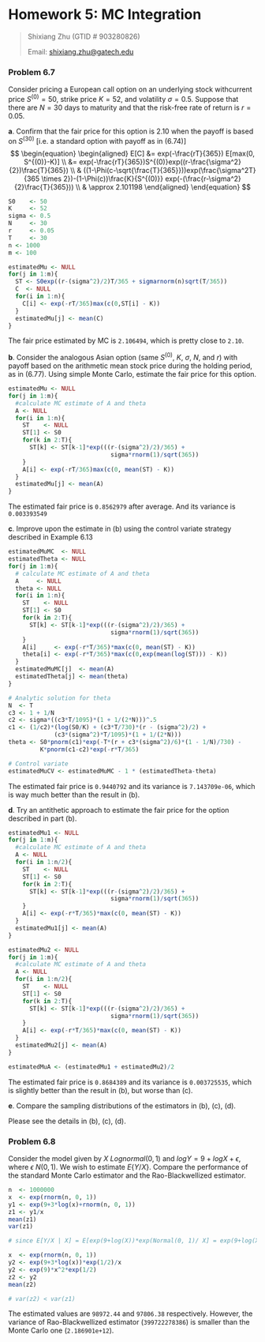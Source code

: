 # 		Homework 5: MC Integration

> Shixiang Zhu (GTID # 903280826)
>
> Email: [shixiang.zhu@gatech.edu](mailto:shixiang.zhu@gatech.edu)

### Problem 6.7

Consider pricing a European call option on an underlying stock withcurrent price $S^{(0)} = 50$, strike price $K=52$, and volatility $\sigma = 0.5$. Suppose that there are $N = 30$ days to maturity and that the risk-free rate of return is $r = 0.05$.

**a**. Confirm that the fair price for this option is 2.10 when the payoff is based on $S^{(30)}$ [i.e. a standard option with payoff as in (6.74)]
$$
\begin{equation}
\begin{aligned}
E[C]
&= exp(-\frac{rT}{365}) E[max(0, S^{(0)}-K)] \\
&= exp(-\frac{rT}{365})S^{(0)}exp((r-\frac{\sigma^2}{2})\frac{T}{365}) \\
&   ((1-\Phi(c-\sqrt{\frac{T}{365}}))exp(\frac{\sigma^2T}{365 \times 2})-(1-\Phi(c))\frac{K}{S^{(0)}} exp(-(\frac{r-\sigma^2}{2}\frac{T}{365})) \\
& \approx 2.101198
\end{aligned}
\end{equation}
$$

```R
S0    <- 50
K     <- 52
sigma <- 0.5
N     <- 30
r     <- 0.05
T     <- 30
n <- 1000
m <- 100

estimatedMu <- NULL
for(j in 1:m){
  ST <- S0exp((r-(sigma^2)/2)T/365 + sigmarnorm(n)sqrt(T/365))
  C  <- NULL
  for(i in 1:n){
    C[i] <- exp(-rT/365)max(c(0,ST[i] - K))
  }
  estimatedMu[j] <- mean(C)
}
```

The fair price estimated by MC is `2.106494`, which is pretty close to `2.10`.



**b**. Consider the analogous Asian option (same $S^{(0)}$, $K$, $\sigma$, $N$, and $r$) with payoff based on the arithmetic mean stock price during the holding period, as in (6.77). Using simple Monte Carlo, estimate the fair price for this option.

```R
estimatedMu <- NULL
for(j in 1:m){
  #calculate MC estimate of A and theta
  A <- NULL
  for(i in 1:n){
    ST    <- NULL
    ST[1] <- S0
    for(k in 2:T){
      ST[k] <- ST[k-1]*exp(((r-(sigma^2)/2)/365) +
                             sigma*rnorm(1)/sqrt(365))
    }
    A[i] <- exp(-rT/365)max(c(0, mean(ST) - K))
  }
  estimatedMu[j] <- mean(A)
}
```

The estimated fair price is `0.8562979` after average. And its variance is `0.003393549`



**c**. Improve upon the estimate in (b) using the control variate strategy described in Example 6.13

```R
estimatedMuMC  <- NULL
estimatedTheta <- NULL
for(j in 1:m){
  # calculate MC estimate of A and theta
  A     <- NULL
  theta <- NULL
  for(i in 1:n){
    ST    <- NULL
    ST[1] <- S0
    for(k in 2:T){
      ST[k] <- ST[k-1]*exp(((r-(sigma^2)/2)/365) +
                             sigma*rnorm(1)/sqrt(365))
    }
    A[i]     <- exp(-r*T/365)*max(c(0, mean(ST) - K))
    theta[i] <- exp(-r*T/365)*max(c(0,exp(mean(log(ST))) - K))
  }
  estimatedMuMC[j]  <- mean(A)
  estimatedTheta[j] <- mean(theta)
}

# Analytic solution for theta
N  <- T
c3 <- 1 + 1/N
c2 <- sigma*((c3*T/1095)*(1 + 1/(2*N)))^.5
c1 <- (1/c2)*(log(S0/K) + (c3*T/730)*(r - (sigma^2)/2) +
             (c3*(sigma^2)*T/1095)*(1 + 1/(2*N)))
theta <- S0*pnorm(c1)*exp(-T*(r + c3*(sigma^2)/6)*(1 - 1/N)/730) -
         K*pnorm(c1-c2)*exp(-r*T/365)

# Control variate
estimatedMuCV <- estimatedMuMC - 1 * (estimatedTheta-theta)
```

The estimated fair price is `0.9440792` and its variance is `7.143709e-06`, which is way much better than the result in (b).

 

**d**. Try an antithetic approach to estimate the fair price for the option described in part (b).

```R
estimatedMu1 <- NULL
for(j in 1:m){
  #calculate MC estimate of A and theta
  A <- NULL
  for(i in 1:n/2){
    ST    <- NULL
    ST[1] <- S0
    for(k in 2:T){
      ST[k] <- ST[k-1]*exp(((r-(sigma^2)/2)/365) +
                             sigma*rnorm(1)/sqrt(365))
    }
    A[i] <- exp(-r*T/365)*max(c(0, mean(ST) - K))
  }
  estimatedMu1[j] <- mean(A)
}

estimatedMu2 <- NULL
for(j in 1:m){
  #calculate MC estimate of A and theta
  A <- NULL
  for(i in 1:n/2){
    ST    <- NULL
    ST[1] <- S0
    for(k in 2:T){
      ST[k] <- ST[k-1]*exp(((r-(sigma^2)/2)/365) +
                             sigma*rnorm(1)/sqrt(365))
    }
    A[i] <- exp(-r*T/365)*max(c(0, mean(ST) - K))
  }
  estimatedMu2[j] <- mean(A)
}

estimatedMuA <- (estimatedMu1 + estimatedMu2)/2
```

The estimated fair price is `0.8684389` and its variance is `0.003725535`, which is slightly better than the result in (b), but worse than (c).

**e**. Compare the sampling distributions of the estimators in (b), (c), (d).

Please see the details in (b), (c), (d).

### Problem 6.8

Consider the model given by $X ~ Lognormal(0, 1)$ and $log Y = 9 + log X + \epsilon$, where $\epsilon ~ N(0, 1)$. We wish to estimate $E\{Y/X\}$. Compare the performance of the standard Monte Carlo estimator and the Rao-Blackwellized estimator.

```R
n  <- 1000000
x  <- exp(rnorm(n, 0, 1))
y1 <- exp(9+3*log(x)+rnorm(n, 0, 1))
z1 <- y1/x
mean(z1)
var(z1)

# since E[Y/X | X] = E[exp(9+log(X))*exp(Normal(0, 1)/ X] = exp(9+log(X))*exp(1/2)/X  

x  <- exp(rnorm(n, 0, 1))
y2 <- exp(9+3*log(x))*exp(1/2)/x  
y2 <- exp(9)*x^2*exp(1/2)
z2 <- y2
mean(z2)

# var(z2) < var(z1)
```

The estimated values are `98972.44` and `97806.38` respectively. However, the variance of Rao-Blackwellized estimator (`399722278386`) is smaller than the Monte Carlo one (`2.186901e+12`). 